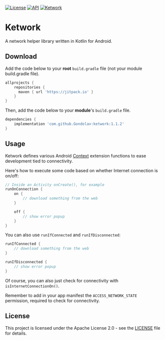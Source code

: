 [![License](https://img.shields.io/badge/License-Apache%202.0-blue.svg)](https://opensource.org/licenses/Apache-2.0) [![API](https://img.shields.io/badge/API-23%2B-brightgreen.svg?style=flat)](https://android-arsenal.com/api?level=23) [![Ketwork](https://jitpack.io/v/Gondolav/ketwork.svg)](https://jitpack.io/#Gondolav/ketwork)

# Ketwork

A network helper library written in Kotlin for Android.

## Download

Add the code below to your **root** `build.gradle` file (not your module build.gradle file).

```gradle
allprojects {
    repositories {
      maven { url 'https://jitpack.io' }
    }
}
```

Then, add the code below to your **module**'s `build.gradle` file.

```gradle
dependencies {
    implementation 'com.github.Gondolav:ketwork:1.1.2'
}
```

## Usage

Ketwork defines various Android [Context](https://developer.android.com/reference/android/content/Context) extension functions to ease development tied to connectivity.

Here's how to execute some code based on whether Internet connection is on/off:

```kotlin
// Inside an Activity onCreate(), for example
runOnConnection {
    on {
        // download something from the web
    }

    off {
        // show error popup
    }
}
```

You can also use `runIfConnected` and `runIfDisconnected`:

```kotlin
runIfConnected {
    // download something from the web
}

runIfDisconnected {
    // show error popup
}
```

Of course, you can also just check for connectivity with `isInternetConnectionOn()`.

Remember to add in your app manifest the `ACCESS_NETWORK_STATE` permission, required to check for connectivity.

## License

This project is licensed under the Apache License 2.0 - see the [LICENSE](LICENSE) file for details.
